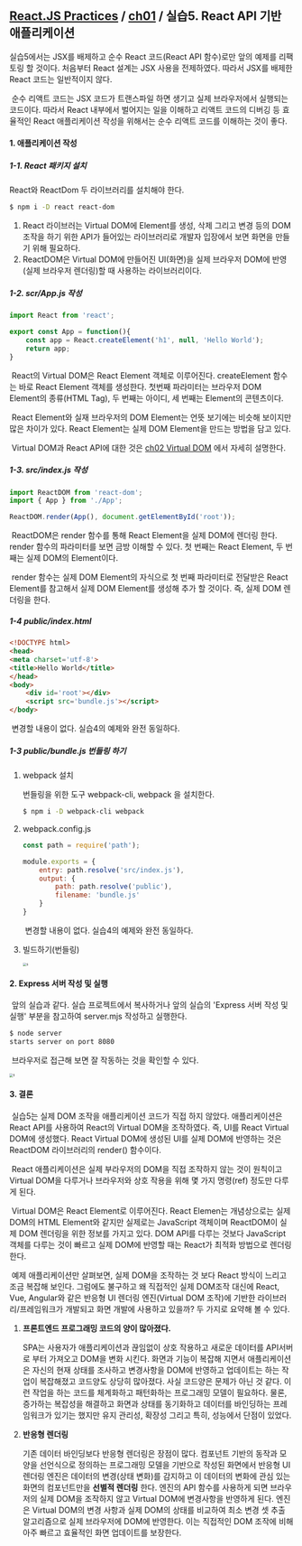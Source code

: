 ## [React.JS Practices](https://github.com/kickscar-javascript/react-practices) / [ch01](https://github.com/kickscar-javascript/react-practices/tree/master/ch01) / 실습5. React API 기반 애플리케이션

실습5에서는 JSX를 배제하고 순수 React 코드(React API 함수)로만 앞의 예제를 리팩토링 할 것이다. 처음부터 React 설계는 JSX 사용을 전제하였다. 따라서 JSX를 배제한 React 코드는 일반적이지 않다. 

​	순수 리액트 코드는 JSX 코드가 트랜스파일 하면 생기고 실제 브라우저에서 실행되는 코드이다. 따라서 React 내부에서 벌어지는 일을 이해하고 리액트 코드의 디버깅 등 효율적인 React 애플리케이션 작성을 위해서는 순수 리액트 코드를 이해하는 것이 좋다.       

#### 1. 애플리케이션 작성

##### 1-1. React 패키지 설치

React와 ReactDom 두 라이브러리를 설치해야 한다.

```bash
$ npm i -D react react-dom
```

1. React 라이브러는 Virtual DOM에 Element를 생성, 삭제 그리고 변경 등의 DOM 조작을 하기 위한 API가 들어있는 라이브러리로 개발자 입장에서 보면 화면을 만들기 위해 필요하다.
2. ReactDOM은 Virtual DOM에 만들어진 UI(화면)을 실제 브라우저 DOM에 반영(실제 브라우저 렌더링)할 때 사용하는 라이브러리이다.    

##### 1-2. scr/App.js 작성

```javascript
import React from 'react';

export const App = function(){
    const app = React.createElement('h1', null, 'Hello World');
    return app;
}
```

​	React의 Virtual DOM은 React Element 객체로 이루어진다. createElement 함수는 바로 React Element 객체를 생성한다. 첫번째 파라미터는 브라우저 DOM Element의 종류(HTML Tag), 두 번째는 아이디, 세 번째는 Element의 콘텐츠이다.

​	React Element와 실재 브라우저의 DOM Element는 언뜻 보기에는 비슷해 보이지만 많은 차이가 있다. React Element는 실제 DOM Element을 만드는 방법을 담고 있다.

​	Virtual DOM과 React API에 대한 것은 [ch02 Virtual DOM]() 에서 자세히 설명한다.  

##### 1-3. src/index.js 작성

```javascript
import ReactDOM from 'react-dom';
import { App } from './App';

ReactDOM.render(App(), document.getElementById('root'));
```

​	ReactDOM은 render 함수를 통해 React Element을 실제 DOM에 렌더링 한다. render 함수의 파라미터를 보면 금방 이해할 수 있다. 첫 번째는 React Element, 두 번째는 실제 DOM의 Element이다.

​	render 함수는 실제 DOM Element의 자식으로 첫 번째 파라미터로 전달받은  React Element를 참고해서 실제 DOM Element를 생성해 추가 할 것이다. 즉, 실제 DOM 렌더링을 한다. 

##### 1-4  public/index.html

```html
<!DOCTYPE html>
<head>
<meta charset='utf-8'>
<title>Hello World</title>
</head>
<body>
    <div id='root'></div>
    <script src='bundle.js'></script>
</body>
```

​	변경할 내용이 없다. 실습4의 예제와 완전 동일하다.

##### 1-3 public/bundle.js 번들링 하기

1. webpack 설치

   번들링을 위한 도구 webpack-cli, webpack 을 설치한다.

   ```bash
   $ npm i -D webpack-cli webpack
   ```

2. webpack.config.js

   ```JavaScript
   const path = require('path');
   
   module.exports = {
       entry: path.resolve('src/index.js'),
       output: {
           path: path.resolve('public'),
           filename: 'bundle.js'
       }
   }
   ```

   ​	변경할 내용이 없다. 실습4의 예제와 완전 동일하다.	  

3. 빌드하기(번들링)

   <img src="http://image.kickscar.me:8080/markdown/react-practices/ch01-0007.png" alt="s" style="zoom:40%;" />

#### 2. Express 서버 작성 및 실행

​	앞의 실습과 같다. 실습 프로젝트에서 복사하거나 앞의 실습의 'Express 서버 작성 및 실행' 부분을 참고하여 server.mjs 작성하고 실행한다.

```bash
$ node server
starts server on port 8080
```

​	브라우저로 접근해 보면 잘 작동하는 것을 확인할 수 있다.

<img src="http://image.kickscar.me:8080/markdown/react-practices/ch01-0008.png" alt="s" style="zoom:40%;" />

#### 3. 결론

​	실습5는 실제 DOM 조작을 애플리케이션 코드가 직접 하지 않았다. 애플리케이션은 React API를 사용하여 React의 Virtual DOM을 조작하였다. 즉, UI를 React Virtual DOM에 생성했다. React Virtual DOM에 생성된 UI를 실제 DOM에 반영하는 것은 ReactDOM 라이브러리의 render() 함수이다.

​	React 애플리케이션은 실제 부라우저의 DOM을 직접 조작하지 않는 것이 원칙이고 Virtual DOM을 다루거나 브라우저와 상호 작용을 위해 몇 가지 명령(ref)  정도만 다루게 된다.

​	Virtual DOM은 React Element로 이루어진다. React Elemen는 개념상으로는 실제 DOM의 HTML Element와 같지만 실제로는 JavaScript 객체이며 ReactDOM이 실제 DOM 렌더링을 위한 정보를 가지고 있다. DOM API를 다루는 것보다 JavaScript 객체를 다루는 것이 빠르고 실제 DOM에 반영할 때는 React가 최적화 방법으로 렌더링 한다.

​	예제 애플리케이션만 살펴보면, 실제 DOM을 조작하는 것 보다 React 방식이 느리고 조금 복잡해 보인다. 그럼에도 불구하고 왜 직접적인 실제 DOM조작 대신에 React, Vue, Angular와 같은 반응형 UI 렌더링 엔진(Virtual DOM 조작)에 기반한 라이브러리/프레임워크가 개발되고 화면 개발에 사용하고 있을까? 두 가지로 요약해 볼 수 있다.

 1. **프론트엔드 프로그래밍 코드의 양이 많아졌다.**

    SPA는 사용자가 애플리케이션과 끊임없이 상호 작용하고 새로운 데이터를 API서버로 부터 가져오고 DOM을 변화 시킨다. 화면과 기능이 복잡해 지면서 애플리케이션은 자신의 현재 상태를 조사하고 변경사항을 DOM에 반영하고 업데이트는 하는 작업이 복잡해졌고 코드양도 상당히 많아졌다. 사실 코드양은 문제가 아닌 것 같다. 이런 작업을 하는 코드를 체계화하고 패턴화하는 프로그래밍 모델이 필요하다. 물론, 증가하는 복잡성을 해결하고 화면과 상태를 동기화하고 데이터를 바인딩하는 프레임워크가 있기는 했지만 유지 관리성, 확장성 그리고 특히, 성능에서 단점이 있었다. 

 2. **반응형 렌더링**

    기존 데이터 바인딩보다 반응형 렌더링은 장점이 많다. 컴포넌트 기반의 동작과 모양을 선언식으로 정의하는 프로그래밍 모델을 기반으로 작성된 화면에서 반응형 UI 렌더링 엔진은 데이터의 변경(상태 변화)를 감지하고 이 데이터의 변화에 관심 있는 화면의 컴포넌트만을  **선별적 렌더링** 한다. 엔진의 API 함수를 사용하게 되면 브라우저의 실제 DOM을 조작하지 않고 Virtual DOM에 변경사항을 반영하게 된다. 엔진은 Virtual DOM의 변경 사항과 실제 DOM의 상태를 비교하여 최소 변경 셋 추출 알고리즘으로 실제 브라우저에 DOM에 반영한다. 이는 직접적인 DOM 조작에 비해 아주 빠르고 효율적인 화면 업데이트를 보장한다.  

​	